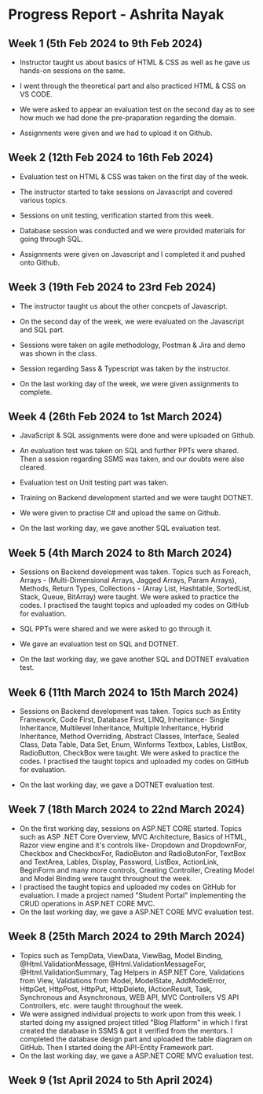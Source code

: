 # Progress Report - Ashrita Nayak

## Week 1 (5th Feb 2024 to 9th  Feb 2024)
* Instructor taught us about basics of HTML & CSS as well as he gave us hands-on sessions on the same.

* I went through the theoretical part and also practiced HTML & CSS on VS CODE.

* We were asked to appear an evaluation test on the second day as to see how much we had done the pre-praparation regarding the domain.

* Assignments were given and we had to upload it on Github. 

## Week 2 (12th Feb 2024 to 16th Feb 2024)
* Evaluation test on HTML & CSS was taken on the first day of the week. 

* The instructor started to take sessions on Javascript and covered various topics.

* Sessions on unit testing, verification started from this week.

* Database session was conducted and we were provided materials for going through SQL.

* Assignments were given on Javascript and I completed it and pushed onto Github.

## Week 3 (19th Feb 2024 to 23rd Feb 2024)
* The instructor taught us about the other concpets of Javascript.

* On the second day of the week, we were evaluated on the Javascript and  SQL part.

* Sessions were taken on agile methodology, Postman &  Jira and demo was shown in the class.

* Session regarding Sass & Typescript was taken by the instructor.

* On the last working day of the week, we were given assignments to complete.

## Week 4 (26th Feb 2024 to 1st March 2024)
* JavaScript & SQL assignments were done and were uploaded on Github.

* An evaluation test was taken on SQL and further PPTs were shared. Then a session regarding SSMS was taken, and our doubts were also cleared.

* Evaluation test on Unit testing part was taken.

* Training on Backend development started and we were taught DOTNET.

* We were given to practise C# and upload the same on Github.

* On the last working day, we gave another SQL evaluation test.

## Week 5 (4th March 2024 to 8th March 2024)
* Sessions on Backend development was taken. Topics such as Foreach, Arrays - (Multi-Dimensional Arrays, Jagged Arrays, Param Arrays), Methods, Return Types, Collections - (Array List, Hashtable, SortedList, Stack, Queue, BitArray) were taught. We were asked to practice the codes. I practised the taught topics  and uploaded my codes on GitHub for evaluation.

* SQL PPTs were shared and we were asked to go through it.

* We gave an evaluation test on SQL and DOTNET.

* On the last working day, we gave another SQL and DOTNET evaluation test.

## Week 6 (11th March 2024 to 15th March 2024)
* Sessions on Backend development was taken. Topics such as Entity Framework, Code First, Database First, LINQ, Inheritance- Single Inheritance, Multilevel Inheritance, Multiple Inheritance, Hybrid Inheritance, Method Overriding, Abstract Classes, Interface, Sealed Class, Data Table, Data Set, Enum, Winforms	Textbox, Lables, ListBox, RadioButton, CheckBox were taught. We were asked to practice the codes. I practised the taught topics  and uploaded my codes on GitHub for evaluation.

* On the last working day, we gave a DOTNET evaluation test.

## Week 7 (18th March 2024 to 22nd March 2024)
* On the first working day, sessions on ASP.NET CORE started. Topics such as ASP .NET Core Overview,	MVC Architecture, Basics of HTML, Razor view engine and it's controls like-	Dropdown and DropdownFor, Checkbox and CheckboxFor, RadioButon and RadioButonFor, TextBox and TextArea,	Lables, Display, Password, ListBox, ActionLink, BeginForm and many more controls, Creating Controller, Creating Model	 and 	Model Binding were taught throughout the week.
* I practised the taught topics  and uploaded my codes on GitHub for evaluation. I made a project named "Student Portal" implementing the CRUD operations in ASP.NET CORE MVC.
* On the last working day, we gave a ASP.NET CORE MVC evaluation test.

 ## Week 8 (25th March 2024 to 29th March 2024)
 * Topics such as 	TempData, ViewData, ViewBag, Model Binding, @Html.ValidationMessage, @Html.ValidationMessageFor, @Html.ValidationSummary,	Tag Helpers in ASP.NET Core, Validations from View, Validations from Model, ModelState, AddModelError, HttpGet, HttpPost, HttpPut, HttpDelete, IActionResult, Task, Synchronous and Asynchronous, WEB API, MVC Controllers VS API Controllers, etc.  were taught throughout the week.
 * We were assigned individual projects to work upon from this week. I started doing my assigned project titled "Blog Platform" in which I first created the database in SSMS & got it verified from the mentors. I completed the database design part and uploaded the table diagram on GitHub. Then I started doing the API-Entity Framework part.
 *  On the last working day, we gave a ASP.NET CORE MVC evaluation test.

 ## Week 9 (1st April 2024 to 5th April 2024)
